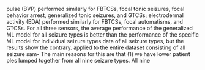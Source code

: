 pulse (BVP) performed similarly for FBTCSs, focal tonic seizures, focal behavior arrest, generalized tonic seizures, and GTCSs; electrodermal
activity (EDA) performed similarly for FBTCSs, focal automatisms, and GTCSs. For all three sensors, the average performance of the generalized
ML model for all seizure types is better than the performance of the specific ML model for individual seizure types
data of all seizure types, but the results show the contrary. applied to the entire dataset consisting of all seizure sam-
The main reasons for this are that (1) we have lower patient ples lumped together from all nine seizure types. All nine
